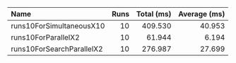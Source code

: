 
|Name|Runs|Total (ms)|Average (ms)|
|:--|--:|--:|--:|
|runs10ForSimultaneousX10|10|409.530|40.953|
|runs10ForParallelX2|10|61.944|6.194|
|runs10ForSearchParallelX2|10|276.987|27.699|


